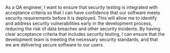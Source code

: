 As a QA engineer, I want to ensure that security testing is integrated with acceptance criteria so that I can have confidence that our software meets security requirements before it is deployed. This will allow me to identify and address security vulnerabilities early in the development process, reducing the risk of data breaches and other security incidents. By having clear acceptance criteria that includes security testing, I can ensure that the development team is meeting the necessary security standards, and that we are delivering secure software to our users.
